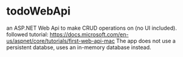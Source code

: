 # todoWebApi

an ASP.NET Web Api to make CRUD operations on (no UI included).
followed tutorial: https://docs.microsoft.com/en-us/aspnet/core/tutorials/first-web-api-mac
The app does not use a persistent databse, uses an in-memory database instead.
